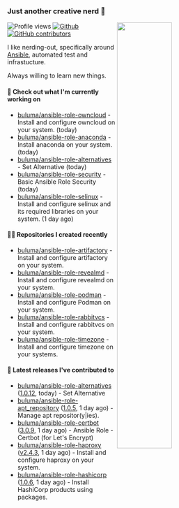 ### Just another creative nerd 👋


![Profile views](https://gpvc.arturio.dev/buluma) <a href="https://gitstats.me/buluma">
  <img align="right" src="https://github-readme-stats.vercel.app/api?username=buluma&theme=gotham&show_icons=true" width="50%"/>
</a>
[![Github](https://img.shields.io/badge/-buluma-black?style=flat&labelColor=black&logo=github&logoColor=white&include_all_commits=true&count_private=true)](https://gitstats.me/buluma)
[![GitHub contributors](https://img.shields.io/github/contributors/buluma/badges.svg)](https://GitHub.com/buluma/badges/graphs/contributors/)

I like nerding-out, specifically around [Ansible](https://github.com/ansible/ansible), automated test and infrastucture.

Always willing to learn new things.

#### 👷 Check out what I'm currently working on

- [buluma/ansible-role-owncloud](https://github.com/buluma/ansible-role-owncloud) - Install and configure owncloud on your system. (today)
- [buluma/ansible-role-anaconda](https://github.com/buluma/ansible-role-anaconda) - Install anaconda on your system. (today)
- [buluma/ansible-role-alternatives](https://github.com/buluma/ansible-role-alternatives) - Set Alternative (today)
- [buluma/ansible-role-security](https://github.com/buluma/ansible-role-security) - Basic Ansible Role Security (today)
- [buluma/ansible-role-selinux](https://github.com/buluma/ansible-role-selinux) - Install and configure selinux and its required libraries on your system. (1 day ago)

#### 👨‍💻 Repositories I created recently

- [buluma/ansible-role-artifactory](https://github.com/buluma/ansible-role-artifactory) - Install and configure artifactory on your system.
- [buluma/ansible-role-revealmd](https://github.com/buluma/ansible-role-revealmd) - Install and configure revealmd on your system.
- [buluma/ansible-role-podman](https://github.com/buluma/ansible-role-podman) - Install and configure Podman on your system.
- [buluma/ansible-role-rabbitvcs](https://github.com/buluma/ansible-role-rabbitvcs) - Install and configure rabbitvcs on your system.
- [buluma/ansible-role-timezone](https://github.com/buluma/ansible-role-timezone) - Install and configure timezone on your systems.

#### 🚀 Latest releases I've contributed to

- [buluma/ansible-role-alternatives](https://github.com/buluma/ansible-role-alternatives) ([1.0.12](https://github.com/buluma/ansible-role-alternatives/releases/tag/1.0.12), today) - Set Alternative
- [buluma/ansible-role-apt_repository](https://github.com/buluma/ansible-role-apt_repository) ([1.0.5](https://github.com/buluma/ansible-role-apt_repository/releases/tag/1.0.5), 1 day ago) - Manage apt repositor(y|ies).
- [buluma/ansible-role-certbot](https://github.com/buluma/ansible-role-certbot) ([3.0.9](https://github.com/buluma/ansible-role-certbot/releases/tag/3.0.9), 1 day ago) - Ansible Role - Certbot (for Let&#39;s Encrypt)
- [buluma/ansible-role-haproxy](https://github.com/buluma/ansible-role-haproxy) ([v2.4.3](https://github.com/buluma/ansible-role-haproxy/releases/tag/v2.4.3), 1 day ago) - Install and configure haproxy on your system.
- [buluma/ansible-role-hashicorp](https://github.com/buluma/ansible-role-hashicorp) ([1.0.6](https://github.com/buluma/ansible-role-hashicorp/releases/tag/1.0.6), 1 day ago) - Install HashiCorp products using packages.


